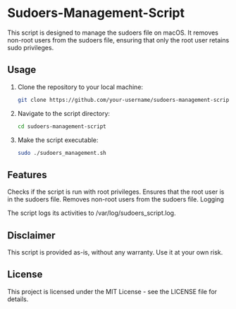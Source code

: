 # Sudoers-Management-Script

This script is designed to manage the sudoers file on macOS. It removes non-root users from the sudoers file, ensuring that only the root user retains sudo privileges.

## Usage

1. Clone the repository to your local machine:

   ```bash
   git clone https://github.com/your-username/sudoers-management-script.git

2. Navigate to the script directory:

   ```bash
   cd sudoers-management-script

3. Make the script executable:

   ```bash
   sudo ./sudoers_management.sh

## Features

Checks if the script is run with root privileges.
Ensures that the root user is in the sudoers file.
Removes non-root users from the sudoers file.
Logging

The script logs its activities to /var/log/sudoers_script.log.

## Disclaimer

This script is provided as-is, without any warranty. Use it at your own risk.

## License

This project is licensed under the MIT License - see the LICENSE file for details.



